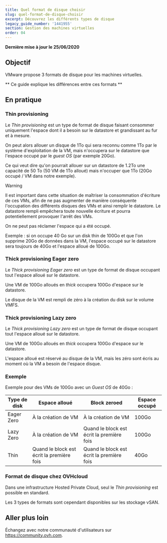 ```yaml
---
title: Quel format de disque choisir
slug: quel-format-de-disque-choisir
excerpt: Découvrez les différents types de disque 
legacy_guide_number: '1441955'
section: Gestion des machines virtuelles
order: 04
---
```


**Dernière mise à jour le 25/06/2020**

## Objectif

VMware propose 3 formats de disque pour les machines virtuelles.

** Ce guide explique les différences entre ces formats **

## En pratique

### Thin provisioning

Le *Thin provisioning* est un type de format de disque faisant consommer uniquement l'espace dont il a besoin sur le datastore et grandissant au fur et à mesure.

On peut alors allouer un disque de 1To qui sera reconnu comme 1To par le système d'exploitation de la VM, mais n'occupera sur le datastore que l'espace occupé par le *guest OS* (par exemple 20Go). 

Ce qui veut dire qu'on pourrait allouer sur un datastore de 1.2To une capacité de 50 To (50 VM de 1To alloué) mais n'occuper que 1To (20Go occupé / VM dans notre exemple).

> [!warning]
>
> Il est important dans cette situation de maîtriser la consommation d'écriture de ces VMs, afin de ne pas augmenter de manière conséquente l'occupation des différents disques des VMs et ainsi remplir le datastore. 
> Le datastore rempli empêchera toute nouvelle écriture et pourra potentiellement provoquer l'arrêt des VMs.
>

On ne peut pas réclamer l'espace qui a été occupé. 

Exemple : si on occupe 40 Go sur un disk thin de 100Go et que l'on supprime 20Go de données dans la VM, l'espace occupé sur le datastore sera toujours de 40Go et l'espace alloué de 100Go.


### Thick provisioning Eager zero

Le *Thick provisioning Eager zero* est un type de format de disque occupant tout l'espace alloué sur le datastore. 

Une VM de 100Go alloués en *thick* occupera 100Go d'espace sur le datastore.

Le disque de la VM est rempli de zéro à la création du disk sur le volume VMFS.

### Thick provisioning Lazy zero

Le *Thick provisioning Lazy zero* est un type de format de disque occupant tout l'espace alloué sur le datastore.

Une VM de 100Go alloués en *thick*  occupera 100Go d'espace sur le datastore.

L'espace alloué est réservé au disque de la VM, mais les zéro sont écris au moment où la VM a besoin de l'espace disque.

### Exemple

Exemple pour des VMs de 100Go avec un *Guest OS* de 40Go :


|Type de disk|Espace alloué|Block zeroed|Espace occupé|
|---|---|---|---|
|Eager Zero|À la création de VM|À la création de VM|100Go|
|Lazy Zero|À la création de VM|Quand le block est écrit la première fois|100Go|
|Thin|Quand le block est écrit la première fois|Quand le block est écrit la première fois|40Go|

### Format de disque chez OVHcloud

Dans une infrastructure Hosted Private Cloud, seul le *Thin provisioning* est possible en standard.

Les 3 types de formats sont cependant disponibles sur les stockage vSAN.

## Aller plus loin

Échangez avec notre communauté d'utilisateurs sur <https://community.ovh.com>.
